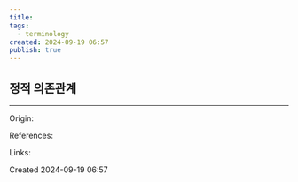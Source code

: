 ```yaml
---
title: 
tags:
  - terminology
created: 2024-09-19 06:57
publish: true
---
```

## 정적 의존관계

---
Origin: 

References: 

Links: 

Created 2024-09-19 06:57